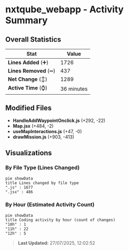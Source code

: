 # nxtqube_webapp - Activity Summary 

## Overall Statistics

| Stat                   | Value                                                             |
| ---------------------- | ----------------------------------------------------------------- |
| **Lines Added** (➕)   | 1726                                          |
| **Lines Removed** (➖) | 437                                        |
| **Net Change** (↕)    | 1289                |
| **Active Time** (⌚)   | 36 minutes |


## Modified Files
- **HandleAddWaypointOnclick.js** (+292, -22)
- **Map.jsx** (+484, -2)
- **useMapInteractions.js** (+47, -0)
- **drawMission.js** (+903, -413)

## Visualizations

### By File Type (Lines Changed)

```mermaid
pie showData
title Lines changed by file type
".js" : 1677
".jsx" : 486
```

### By Hour (Estimated Activity Count)

```mermaid
pie showData
title Coding activity by hour (count of changes)
"10h" : 1
"11h" : 22
"12h" : 5
```


> **Last Updated:** 27/07/2025, 12:02:52